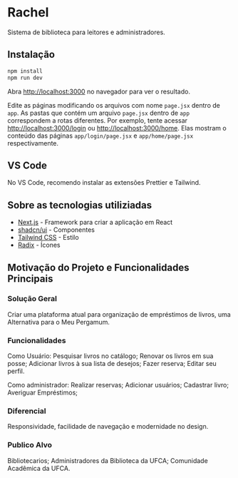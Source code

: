 # Rachel

Sistema de biblioteca para leitores e administradores.

## Instalação

```bash
npm install
npm run dev
```

Abra [http://localhost:3000](http://localhost:3000) no navegador para ver o resultado.

Edite as páginas modificando os arquivos com nome `page.jsx` dentro de `app`. As pastas que contém um arquivo `page.jsx` dentro de `app` correspondem a rotas diferentes. Por exemplo, tente acessar [http://localhost:3000/login](http://localhost:3000/login) ou [http://localhost:3000/home](http://localhost:3000/home). Elas mostram o conteúdo das páginas `app/login/page.jsx` e `app/home/page.jsx` respectivamente.

## VS Code
No VS Code, recomendo instalar as extensões Prettier e Tailwind.

## Sobre as tecnologias utiliziadas

- [Next.js](https://nextjs.org/docs) - Framework para criar a aplicação em React
- [shadcn/ui](https://ui.shadcn.com/docs) - Componentes
- [Tailwind CSS](https://tailwindcss.com/docs/utility-first) - Estilo
- [Radix](https://www.radix-ui.com/icons) - Ícones

## Motivação do Projeto e Funcionalidades Principais

### Solução Geral
  
Criar uma plataforma atual para organização de empréstimos de livros, uma Alternativa para o Meu Pergamum.
### Funcionalidades

Como Usuário: Pesquisar livros no catálogo; Renovar os livros em sua posse; Adicionar livros à sua lista de desejos; Fazer reserva; Editar seu perfil.

Como administrador: Realizar reservas; Adicionar usuários; Cadastrar livro; Averiguar Empréstimos;

### Diferencial

Responsividade, facilidade de navegação e modernidade no design.

### Publico Alvo

Bibliotecarios; Administradores da Biblioteca da UFCA; Comunidade Acadêmica da UFCA.


